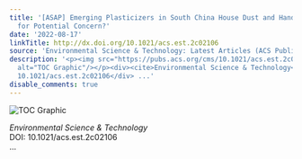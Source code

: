 ```yaml
---
title: '[ASAP] Emerging Plasticizers in South China House Dust and Hand Wipes: Calling
  for Potential Concern?'
date: '2022-08-17'
linkTitle: http://dx.doi.org/10.1021/acs.est.2c02106
source: 'Environmental Science & Technology: Latest Articles (ACS Publications)'
description: '<p><img src="https://pubs.acs.org/cms/10.1021/acs.est.2c02106/asset/images/medium/es2c02106_0004.gif"
  alt="TOC Graphic"/></p><div><cite>Environmental Science & Technology</cite></div><div>DOI:
  10.1021/acs.est.2c02106</div> ...'
disable_comments: true
---
```

<p><img src="https://pubs.acs.org/cms/10.1021/acs.est.2c02106/asset/images/medium/es2c02106_0004.gif" alt="TOC Graphic"/></p><div><cite>Environmental Science & Technology</cite></div><div>DOI: 10.1021/acs.est.2c02106</div> ...
